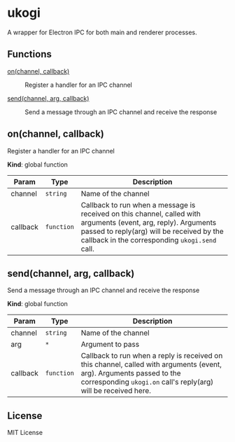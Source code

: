 # ukogi

A wrapper for Electron IPC for both main and renderer processes.

## Functions

<dl>
<dt><a href="#on">on(channel, callback)</a></dt>
<dd><p>Register a handler for an IPC channel</p>
</dd>
<dt><a href="#send">send(channel, arg, callback)</a></dt>
<dd><p>Send a message through an IPC channel and receive the response</p>
</dd>
</dl>

<a name="on"></a>

## on(channel, callback)
Register a handler for an IPC channel

**Kind**: global function  

| Param | Type | Description |
| --- | --- | --- |
| channel | <code>string</code> | Name of the channel |
| callback | <code>function</code> | Callback to run when a message is received on this channel, called with arguments (event, arg, reply). Arguments passed to reply(arg) will be received by the callback in the corresponding `ukogi.send` call. |

<a name="send"></a>

## send(channel, arg, callback)
Send a message through an IPC channel and receive the response

**Kind**: global function  

| Param | Type | Description |
| --- | --- | --- |
| channel | <code>string</code> | Name of the channel |
| arg | <code>\*</code> | Argument to pass |
| callback | <code>function</code> | Callback to run when a reply is received on this channel, called with arguments (event, arg). Arguments passed to the corresponding `ukogi.on` call's reply(arg) will be received here. |


## License

MIT License

